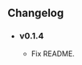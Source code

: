 ## Changelog

<!-- Version start @@ {"version": "v1.4", "release": "Stable", "shouldCreateRelease": "true"} -->

- ### v0.1.4

  - Fix README.
  <!-- Version end -->
